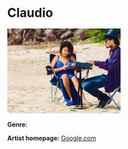 # Claudio

![claudio](claudio.jpg)

**Genre:** 

**Artist homepage:** [Google.com](https://gasyet/fr/video/clip/87078/claudio-tsara-tsy-lany-gasy-hd-2015-malagasy.html)